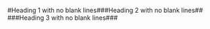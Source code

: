 #Heading 1 with no blank lines#<raw
 html=0>##Heading 2 with no blank lines##
  ###Heading 3 with no blank lines###

